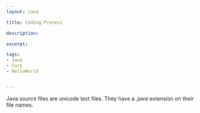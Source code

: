 ```yaml
---
layout: java

title: Coding Process

description: 

excerpt: 

tags:
- Java
- Core
- HelloWorld


---
```


Java source files are unicode text files. They have a *.java* extension on their file names.  

